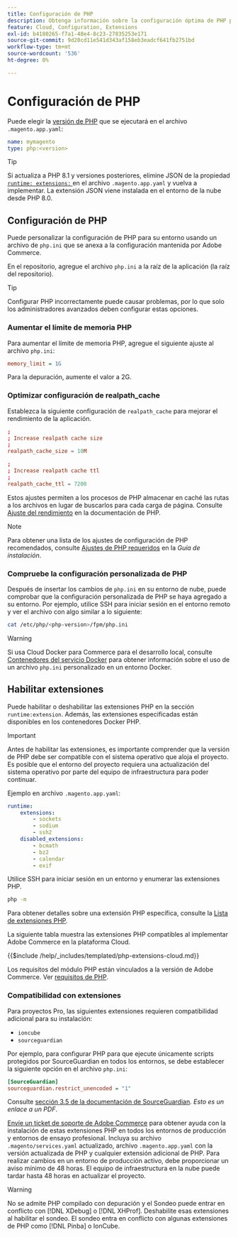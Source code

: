 ```yaml
---
title: Configuración de PHP
description: Obtenga información sobre la configuración óptima de PHP para la configuración de aplicaciones de Commerce en la infraestructura en la nube.
feature: Cloud, Configuration, Extensions
exl-id: b4180265-f7a1-48e4-8c23-27835253e171
source-git-commit: 9d20cd11e541d343af158eb3eadcf641fb2751bd
workflow-type: tm+mt
source-wordcount: '536'
ht-degree: 0%

---
```


# Configuración de PHP

Puede elegir la [versión de PHP](https://experienceleague.adobe.com/docs/commerce-operations/installation-guide/system-requirements.html) que se ejecutará en el archivo `.magento.app.yaml`:

```yaml
name: mymagento
type: php:<version>
```

>[!TIP]
>
>Si actualiza a PHP 8.1 y versiones posteriores, elimine JSON de la propiedad [`runtime: extensions:` ](properties.md#runtime) en el archivo `.magento.app.yaml` y vuelva a implementar. La extensión JSON viene instalada en el entorno de la nube desde PHP 8.0.

## Configuración de PHP

Puede personalizar la configuración de PHP para su entorno usando un archivo de `php.ini` que se anexa a la configuración mantenida por Adobe Commerce.

En el repositorio, agregue el archivo `php.ini` a la raíz de la aplicación (la raíz del repositorio).

>[!TIP]
>
>Configurar PHP incorrectamente puede causar problemas, por lo que solo los administradores avanzados deben configurar estas opciones.

### Aumentar el límite de memoria PHP

Para aumentar el límite de memoria PHP, agregue el siguiente ajuste al archivo `php.ini`:

```ini
memory_limit = 1G
```

Para la depuración, aumente el valor a 2G.

### Optimizar configuración de realpath_cache

Establezca la siguiente configuración de `realpath_cache` para mejorar el rendimiento de la aplicación.

```conf
;
; Increase realpath cache size
;
realpath_cache_size = 10M

;
; Increase realpath cache ttl
;
realpath_cache_ttl = 7200
```

Estos ajustes permiten a los procesos de PHP almacenar en caché las rutas a los archivos en lugar de buscarlos para cada carga de página. Consulte [Ajuste del rendimiento](https://www.php.net/manual/en/ini.core.php) en la documentación de PHP.

>[!NOTE]
>
>Para obtener una lista de los ajustes de configuración de PHP recomendados, consulte [Ajustes de PHP requeridos](https://experienceleague.adobe.com/docs/commerce-operations/installation-guide/prerequisites/php-settings.html) en la _Guía de instalación_.

### Compruebe la configuración personalizada de PHP

Después de insertar los cambios de `php.ini` en su entorno de nube, puede comprobar que la configuración personalizada de PHP se haya agregado a su entorno. Por ejemplo, utilice SSH para iniciar sesión en el entorno remoto y ver el archivo con algo similar a lo siguiente:

```bash
cat /etc/php/<php-version>/fpm/php.ini
```

>[!WARNING]
>
>Si usa Cloud Docker para Commerce para el desarrollo local, consulte [Contenedores del servicio Docker](https://developer.adobe.com/commerce/cloud-tools/docker/containers/service/#fpm-container) para obtener información sobre el uso de un archivo `php.ini` personalizado en un entorno Docker.

## Habilitar extensiones

Puede habilitar o deshabilitar las extensiones PHP en la sección `runtime:extension`. Además, las extensiones especificadas están disponibles en los contenedores Docker PHP.

>[!IMPORTANT]
>
>Antes de habilitar las extensiones, es importante comprender que la versión de PHP debe ser compatible con el sistema operativo que aloja el proyecto. Es posible que el entorno del proyecto requiera una actualización del sistema operativo por parte del equipo de infraestructura para poder continuar.

Ejemplo en archivo `.magento.app.yaml`:

```yaml
runtime:
    extensions:
        - sockets
        - sodium
        - ssh2
    disabled_extensions:
        - bcmath
        - bz2
        - calendar
        - exif
```

Utilice SSH para iniciar sesión en un entorno y enumerar las extensiones PHP.

```bash
php -m
```

Para obtener detalles sobre una extensión PHP específica, consulte la [Lista de extensiones PHP](https://www.php.net/manual/en/extensions.alphabetical.php).

La siguiente tabla muestra las extensiones PHP compatibles al implementar Adobe Commerce en la plataforma Cloud.

{{$include /help/_includes/templated/php-extensions-cloud.md}}

Los requisitos del módulo PHP están vinculados a la versión de Adobe Commerce. Ver [requisitos de PHP](https://experienceleague.adobe.com/docs/commerce-operations/installation-guide/prerequisites/php-settings.html).

### Compatibilidad con extensiones

Para proyectos Pro, las siguientes extensiones requieren compatibilidad adicional para su instalación:

- `ioncube`
- `sourceguardian`

Por ejemplo, para configurar PHP para que ejecute únicamente scripts protegidos por SourceGuardian en todos los entornos, se debe establecer la siguiente opción en el archivo `php.ini`:

```ini
[SourceGuardian]
sourceguardian.restrict_unencoded = "1"
```

Consulte [sección 3.5 de la documentación de SourceGuardian](https://sourceguardian.com/demofiles/files/SourceGuardian%20for%20Linux%20User%20Manual.pdf). _Esto es un enlace a un PDF_.

[Envíe un ticket de soporte de Adobe Commerce](https://experienceleague.adobe.com/docs/commerce-knowledge-base/kb/help-center-guide/magento-help-center-user-guide.html#submit-ticket) para obtener ayuda con la instalación de estas extensiones PHP en todos los entornos de producción y entornos de ensayo profesional. Incluya su archivo `.magento/services.yaml` actualizado, archivo `.magento.app.yaml` con la versión actualizada de PHP y cualquier extensión adicional de PHP. Para realizar cambios en un entorno de producción activo, debe proporcionar un aviso mínimo de 48 horas. El equipo de infraestructura en la nube puede tardar hasta 48 horas en actualizar el proyecto.

>[!WARNING]
>
>No se admite PHP compilado con depuración y el Sondeo puede entrar en conflicto con [!DNL XDebug] o [!DNL XHProf]. Deshabilite esas extensiones al habilitar el sondeo. El sondeo entra en conflicto con algunas extensiones de PHP como [!DNL Pinba] o IonCube.
